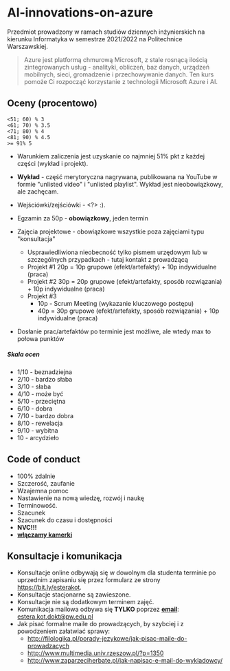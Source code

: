 # AI-innovations-on-azure
Przedmiot prowadzony w ramach studiów dziennych inżynierskich na kierunku Informatyka w semestrze 2021/2022 na Politechnice Warszawskiej.

> Azure jest platformą chmurową Microsoft, z stale rosnącą ilością zintegrowanych usług - analityki, obliczeń, baz danych, urządzeń mobilnych, sieci, gromadzenie i przechowywanie danych. Ten kurs pomoże Ci rozpocząć korzystanie z technologii Microsoft Azure i AI.



## Oceny (procentowo)

```
<51; 60) % 3
<61; 70) % 3.5
<71; 80) % 4
<81; 90) % 4.5
>= 91% 5
```

- Warunkiem zaliczenia jest uzyskanie co najmniej 51% pkt z każdej części (wykład i projekt).
- **Wykład** - część merytoryczna nagrywana, publikowana na YouTube w formie "unlisted video" i "unlisted playlist". Wykład jest nieobowiązkowy, ale zachęcam.
- Wejściówki/zejściówki - <?> :).
  
- Egzamin za 50p - **obowiązkowy**, jeden termin
- Zajęcia projektowe - obowiązkowe wszystkie poza zajęciami typu "konsultacja"
  - Usprawiedliwiona nieobecność tylko pismem urzędowym lub w szczególnych przypadkach - tutaj kontakt z prowadzącą
  - Projekt #1  20p = 10p grupowe (efekt/artefakty) + 10p indywidualne (praca)
  - Projekt #2  30p = 20p grupowe (efekt/artefakty, sposób rozwiązania) + 10p indywidualne (praca)
  - Projekt #3  
    - 10p - Scrum Meeting (wykazanie kluczowego postępu)
    - 40p = 30p grupowe  (efekt/artefakty, sposób rozwiązania) + 10p indywidualne (praca)
- Dosłanie prac/artefaktów po terminie jest możliwe, ale wtedy max to połowa punktów



##### Skala ocen

- 1/10 - beznadziejna
- 2/10 - bardzo słaba
- 3/10 - słaba
- 4/10 - może być
- 5/10 - przeciętna
- 6/10 - dobra
- 7/10 - bardzo dobra
- 8/10 - rewelacja
- 9/10 - wybitna
- 10 - arcydzieło



## Code of conduct

- 100% zdalnie
- Szczerość, zaufanie
- Wzajemna pomoc
- Nastawienie na nową wiedzę, rozwój i naukę
- Terminowość. 
- Szacunek
- Szacunek do czasu i dostępności
- **NVC!!!**
- <u>**włączamy kamerki**</u>



## Konsultacje i komunikacja

- Konsultacje online odbywają się w dowolnym dla studenta terminie po uprzednim zapisaniu się przez formularz ze strony https://bit.ly/esterakot. 
- Konsultacje stacjonarne są zawieszone.
- Konsultacje nie są dodatkowym terminem zajęć.
- Komunikacja mailowa odbywa się **TYLKO** poprzez **<u>email</u>**: estera.kot.dokt@pw.edu.pl
- Jak pisać formalne maile do prowadzących, by szybciej i z powodzeniem załatwiać sprawy:
  - http://filologika.pl/porady-jezykowe/jak-pisac-maile-do-prowadzacych
  - http://www.multimedia.univ.rzeszow.pl/?p=1350
  - http://www.zaparzeciherbate.pl/jak-napisac-e-mail-do-wykladowcy/